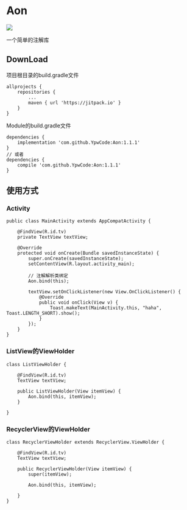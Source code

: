 # Aon

[![](https://jitpack.io/v/YpwCode/Aon.svg)](https://jitpack.io/#YpwCode/Aon)

一个简单的注解库

## DownLoad

项目根目录的build.gradle文件

```
allprojects {
    repositories {
        ...
        maven { url 'https://jitpack.io' }
    }
}
```

Module的build.gradle文件

```
dependencies {
    implementation 'com.github.YpwCode:Aon:1.1.1'
}
// 或者
dependencies {
    compile 'com.github.YpwCode:Aon:1.1.1'
}

```

## 使用方式

### Activity

```
public class MainActivity extends AppCompatActivity {

    @FindView(R.id.tv)
    private TextView textView;

    @Override
    protected void onCreate(Bundle savedInstanceState) {
        super.onCreate(savedInstanceState);
        setContentView(R.layout.activity_main);

        // 注解解析类绑定
        Aon.bind(this);

        textView.setOnClickListener(new View.OnClickListener() {
            @Override
            public void onClick(View v) {
                Toast.makeText(MainActivity.this, "haha", Toast.LENGTH_SHORT).show();
            }
        });
    }
}
```

### ListView的ViewHolder

```
class ListViewHolder {

    @FindView(R.id.tv)
    TextView textView;

    public ListViewHolder(View itemView) {
        Aon.bind(this, itemView);
    }

}
```

### RecyclerView的ViewHolder

```
class RecyclerViewHolder extends RecyclerView.ViewHolder {

    @FindView(R.id.tv)
    TextView textView;

    public RecyclerViewHolder(View itemView) {
        super(itemView);

        Aon.bind(this, itemView);

    }
}
```
